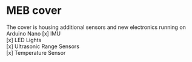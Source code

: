 # MEB cover

The cover is housing additional sensors and new electronics running on Arduino Nano
[x] IMU  
[x] LED Lights  
[x] Ultrasonic Range Sensors  
[x] Temperature Sensor  
